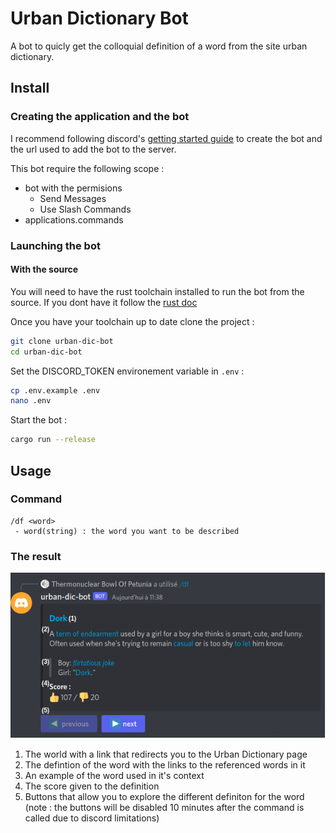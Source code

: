 # Urban Dictionary Bot

A bot to quicly get the colloquial definition of a word from the site urban dictionary.

## Install 

### Creating the application and the bot

I recommend following discord's [getting started guide](https://discord.com/developers/docs/getting-started) to create the bot and the url used to add the bot to the server.

This bot require the following scope : 
- bot with the permisions
    - Send Messages
    - Use Slash Commands
- applications.commands

### Launching the bot

#### With the source

You will need to have the rust toolchain installed to run the bot from the source. If you dont have it follow the [rust doc](https://www.rust-lang.org/tools/install)

Once you have your toolchain up to date clone the project :
```sh
git clone urban-dic-bot
cd urban-dic-bot
```
Set the DISCORD_TOKEN environement variable in `.env` :
```sh
cp .env.example .env
nano .env
```
Start the bot : 
```sh
cargo run --release
```

## Usage 

### Command

```
/df <word>
 - word(string) : the word you want to be described
```
### The result

![](assets/result.png)

1. The world with a link that redirects you to the Urban Dictionary page
2. The defintion of the word with the links to the referenced words in it
3. An example of the word used in it's context
4. The score given to the definition 
5. Buttons that allow you to explore the different definiton for the word (note : the buttons will be disabled 10 minutes after the command is called due to discord limitations)